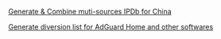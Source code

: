 [ Generate & Combine muti-sources IPDb for China ](https://github.com/hezhijie0327/CNIPDb)

[Generate diversion list for AdGuard Home and other softwares ](https://github.com/hezhijie0327/GFWList2AGH)
